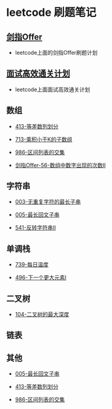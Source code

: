 # leetcode 刷题笔记


## [剑指Offer](https://github.com/stream1080/leetcode/blob/main/剑指Offer)
- leetcode上面的剑指Offer刷题计划


## [面试高效通关计划](https://github.com/stream1080/leetcode/blob/main/面试高效通关计划)
- leetcode上面面试高效通关计划

## 数组

- [413-等差数列划分](https://github.com/stream1080/leetcode/blob/main/OtherAnswer/413-等差数列划分.md)

- [713-乘积小于K的子数组](https://github.com/stream1080/leetcode/blob/main/OtherAnswer/713-乘积小于K的子数组.md)

- [986-区间列表的交集](https://github.com/stream1080/leetcode/blob/main/OtherAnswer/986-区间列表的交集.md)

- [剑指Offer-56-数组中数字出现的次数II](https://github.com/stream1080/leetcode/blob/main/OtherAnswer/剑指Offer-56-数组中数字出现的次数II.md)


## 字符串

- [003-无重复字符的最长子串](https://github.com/stream1080/leetcode/blob/main/OtherAnswer/03-无重复字符的最长子串.md)

- [005-最长回文子串](https://github.com/stream1080/leetcode/blob/main/OtherAnswer/005-最长回文子串.md)

- [541-反转字符串II](https://github.com/stream1080/leetcode/blob/main/OtherAnswer/541-反转字符串II.md)

## 单调栈

- [739-每日温度](https://github.com/stream1080/leetcode/blob/main/OtherAnswer/739-每日温度.md)

- [496-下一个更大元素I](https://github.com/stream1080/leetcode/blob/main/面试高效关计划/496-下一个更大元素I.md)


## 二叉树

- [104-二叉树的最大深度](https://github.com/stream1080/leetcode/blob/main/OtherAnswer/104-二叉树的最大深度.md)


## 链表

## 其他

- [005-最长回文子串](https://github.com/stream1080/leetcode/blob/main/其他/413-等差数列划分.md)

- [413-等差数列划分](https://github.com/stream1080/leetcode/blob/main/其他/413-等差数列划分.md)

- [986-区间列表的交集](https://github.com/stream1080/leetcode/blob/main/其他/986-区间列表的交集.md)


